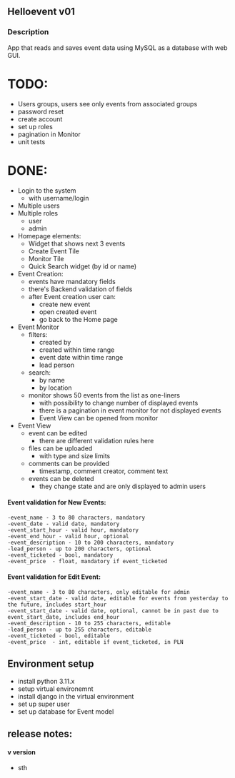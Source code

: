 ## Helloevent v01
### Description
App that reads and saves event data using MySQL as a database with web GUI.

# TODO:
* Users groups, users see only events from associated groups
* password reset
* create account
* set up roles
* pagination in Monitor
* unit tests

# DONE:
* Login to the system
  * with username/login
* Multiple users
* Multiple roles
  * user
  * admin
* Homepage elements:
  * Widget that shows next 3 events 
  * Create Event Tile
  * Monitor Tile
  * Quick Search widget (by id or name)
* Event Creation:
  * events have mandatory fields
  * there's Backend validation of fields
  * after Event creation user can:
    * create new event
    * open created event
    * go back to the Home page
* Event Monitor
  * filters:
    * created by
    * created within time range
    * event date within time range
    * lead person
  * search:
    * by name
    * by location
  * monitor shows 50 events from the list as one-liners
    * with possibility to change number of displayed events
    * there is a pagination in event monitor for not displayed events
    * Event View can be opened from monitor
* Event View 
  * event can be edited
    * there are different validation rules here
  * files can be uploaded
    * with type and size limits
  * comments can be provided
    * timestamp, comment creator, comment text
  * events can be deleted
    * they change state and are only displayed to admin users

#### Event validation for New Events:
```
-event_name - 3 to 80 characters, mandatory
-event_date - valid date, mandatory
-event_start_hour - valid hour, mandatory
-event_end_hour - valid hour, optional
-event_description - 10 to 200 characters, mandatory
-lead_person - up to 200 characters, optional
-event_ticketed - bool, mandatory
-event_price  - float, mandatory if event_ticketed
```
#### Event validation for Edit Event:
```
-event_name - 3 to 80 characters, only editable for admin
-event_start_date - valid date, editable for events from yesterday to the future, includes start_hour
-event_start_date - valid date, optional, cannot be in past due to event_start_date, includes end_hour
-event_description - 10 to 255 characters, editable
-lead_person - up to 255 characters, editable
-event_ticketed - bool, editable
-event_price  - int, editable if event_ticketed, in PLN
```

## Environment setup
* install python 3.11.x
* setup virtual environemnt
* install django in the virtual environment
* set up super user 
* set up database for Event model

## release notes:
#### v version
* sth